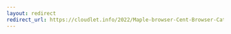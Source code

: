 ```yaml
---
layout: redirect
redirect_url: https://cloudlet.info/2022/Maple-browser-Cent-Browser-Catsxp-and-more
---
```

